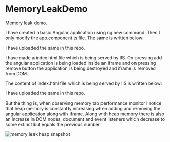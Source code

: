 # MemoryLeakDemo
Memory leak demo. 


I have created a basic Angular application using ng new command. Then I only modify the app.component.ts file. The same is written below:

I have uploaded the same in this repo.


I have made a index.html file which is being served by IIS. On pressing add the angular application is being loaded inside an iframe and on pressing remove button the application is being destroyed and iframe is removed from DOM. 

The content of index.html file which is being served by IIS is written below:

I have uploaded the same in this repo.

But the thing is, when observing memory tab performance monitor I notice that heap memory is constantly increasing when adding and removing the angular application along with iframe. Along with heap memory there is also an increase in DOM nodes, document and event listeners which decrease to some extinct but equals the previous number.

![memory leak heap snapshot](https://user-images.githubusercontent.com/107666716/174235712-f08a4db0-3ca1-46a5-a34d-43d7fc535751.PNG)
